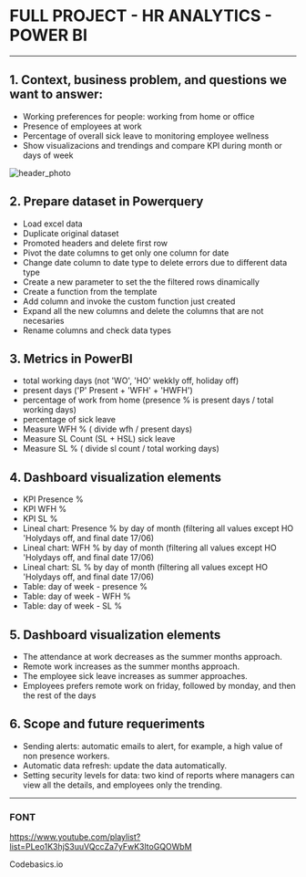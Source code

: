 # FULL PROJECT - HR ANALYTICS - POWER BI

---

## 1. Context, business problem, and questions we want to answer:

- Working preferences for people: working from home or office
- Presence of employees at work
- Percentage of overall sick leave to monitoring employee wellness
- Show visualizacions and trendings and compare KPI during month or days of week

![header_photo](https://github.com/CarlEstP/attendance_work/blob/main/media/powerbi_capture.PNG)

## 2. Prepare dataset in Powerquery

- Load excel data
- Duplicate original dataset
- Promoted headers and delete first row
- Pivot the date columns to get only one column for date
- Change date column to date type to delete errors due to different data type
- Create a new parameter to set the the filtered rows dinamically
- Create a function from the template
- Add column and invoke the custom function just created
- Expand all the new columns and delete the columns that are not necesaries
- Rename columns and check data types

## 3. Metrics in PowerBI

- total working days (not 'WO', 'HO' wekkly off, holiday off)
- present days ('P' Present + 'WFH' + 'HWFH')
- percentage of work from home (presence % is present days / total working days)
- percentage of sick leave
- Measure WFH % ( divide wfh / present days)
- Measure SL Count (SL + HSL) sick leave
- Measure SL % ( divide sl count / total working days)

## 4. Dashboard visualization elements

- KPI Presence %
- KPI WFH %
- KPI SL %
- Lineal chart: Presence % by day of month (filtering all values except HO 'Holydays off, and final date 17/06)
- Lineal chart: WFH % by day of month (filtering all values except HO 'Holydays off, and final date 17/06)
- Lineal chart: SL % by day of month (filtering all values except HO 'Holydays off, and final date 17/06)
- Table: day of week - presence %
- Table: day of week - WFH %
- Table: day of week - SL %

## 5. Dashboard visualization elements

- The attendance at work decreases as the summer months approach.</li>
- Remote work increases as the summer months approach.</li>
- The employee sick leave increases as summer approaches.</li>
- Employees prefers remote work on friday, followed by monday, and then the rest of the days</li>

## 6. Scope and future requeriments

- Sending alerts: automatic emails to alert, for example, a high value of non presence workers.
- Automatic data refresh: update the data automatically.
- Setting security levels for data: two kind of reports where managers can view all the details, and employees only the trending.

---

### FONT

https://www.youtube.com/playlist?list=PLeo1K3hjS3uuVQccZa7yFwK3ltoGQOWbM

Codebasics.io
